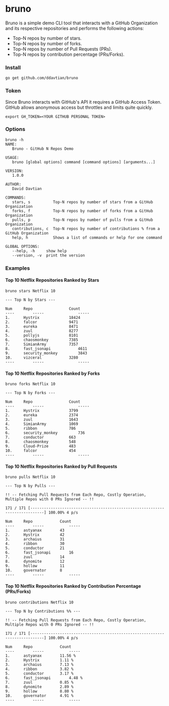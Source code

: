# bruno

Bruno is a simple demo CLI tool that interacts with a GitHub Organization and its respective repositories and 
performs the following actions:

* Top-N repos by number of stars.
* Top-N repos by number of forks.
* Top-N repos by number of Pull Requests (PRs).
* Top-N repos by contribution percentage (PRs/Forks).

### Install

`go get github.com/ddavtian/bruno`

### Token

Since Bruno interacts with GitHub's API it requires a GitHub Access Token. GitHub allows anonymous access but 
throttles and limits quite quickly.

`export GH_TOKEN=<YOUR GITHUB PERSONAL TOKEN>`

### Options

```
bruno -h
NAME:
   Bruno - GitHub N Repos Demo

USAGE:
   bruno [global options] command [command options] [arguments...]

VERSION:
   1.0.0

AUTHOR:
   David Davtian

COMMANDS:
   stars, s          Top-N repos by number of stars from a GitHub Organization
   forks, f          Top-N repos by number of forks from a GitHub Organization
   pulls, p          Top-N repos by number of pulls from a GitHub Organization
   contributions, c  Top-N repos by number of contributions % from a GitHub Organization
   help, h           Shows a list of commands or help for one command

GLOBAL OPTIONS:
   --help, -h     show help
   --version, -v  print the version
```

### Examples

#### Top 10 Netflix Repositories Ranked by Stars

```
bruno stars Netflix 10

--- Top N by Stars ---

Num		Repo				Count
----		-----				-----
1.		Hystrix				18424
2.		falcor				9471
3.		eureka				8471
4.		zuul				8277
5.		pollyjs				8101
6.		chaosmonkey			7385
7.		SimianArmy			7357
8.		fast_jsonapi			4611
9.		security_monkey			3843
10.		vizceral			3280
----		-----				-----
```
#### Top 10 Netflix Repositories Ranked by Forks

```
bruno forks Netflix 10

--- Top N by Forks ---

Num		Repo				Count
----		-----				-----
1.		Hystrix				3799
2.		eureka				2374
3.		zuul				1643
4.		SimianArmy			1069
5.		ribbon				786
6.		security_monkey			736
7.		conductor			663
8.		chaosmonkey			548
9.		Cloud-Prize			483
10.		falcor				454
----		-----				-----
```
#### Top 10 Netflix Repositories Ranked by Pull Requests
```
bruno pulls Netflix 10

--- Top N by Pulls ---

!! -- Fetching Pull Requests from Each Repo, Costly Operation, Multiple Repos with 0 PRs Ignored -- !!

171 / 171 [----------------------------------------------------------------------------] 100.00% 4 p/s

Num		Repo			Count
----		-----			-----
1.		astyanax		43
2.		Hystrix			42
3.		archaius		31
4.		ribbon			30
5.		conductor		21
6.		fast_jsonapi		16
7.		zuul			14
8.		dynomite		12
9.		hollow			11
10.		governator		8
----		-----			-----
```
#### Top 10 Netflix Repositories Ranked by Contribution Percentage (PRs/Forks)

```
bruno contributions Netflix 10

--- Top N by Contributions %% ---

!! -- Fetching Pull Requests from Each Repo, Costly Operation, Multiple Repos with 0 PRs Ignored -- !!

171 / 171 [----------------------------------------------------------------------------] 100.00% 4 p/s

Num		Repo			Count
----		-----			-----
1.		astyanax		11.56 %
2.		Hystrix			1.11 %
3.		archaius		7.13 %
4.		ribbon			3.82 %
5.		conductor		3.17 %
6.		fast_jsonapi		4.48 %
7.		zuul			0.85 %
8.		dynomite		2.89 %
9.		hollow			8.80 %
10.		governator		4.91 %
----		-----			-----
```

